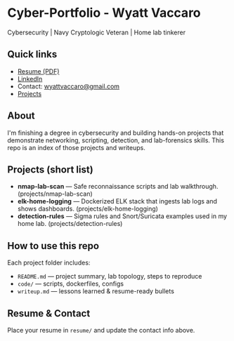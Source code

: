 # Cyber-Portfolio - Wyatt Vaccaro

Cybersecurity | Navy Cryptologic Veteran | Home lab tinkerer

## Quick links
- [Resume (PDF)](resume/vaccaroresume.pdf)
- [LinkedIn](https://linkedin.com/in/wyattvaccaro)
- Contact: wyattvaccaro@gmail.com
- [Projects](projects/)

## About
I'm finishing a degree in cybersecurity and building hands-on projects that demonstrate networking, scripting, detection, and lab-forensics skills. This repo is an index of those projects and writeups.

## Projects (short list)
- **nmap-lab-scan** — Safe reconnaissance scripts and lab walkthrough. (projects/nmap-lab-scan)
- **elk-home-logging** — Dockerized ELK stack that ingests lab logs and shows dashboards. (projects/elk-home-logging)
- **detection-rules** — Sigma rules and Snort/Suricata examples used in my home lab. (projects/detection-rules)

## How to use this repo
Each project folder includes:
- `README.md` — project summary, lab topology, steps to reproduce
- `code/` — scripts, dockerfiles, configs
- `writeup.md` — lessons learned & resume-ready bullets

## Resume & Contact
Place your resume in `resume/` and update the contact info above.

